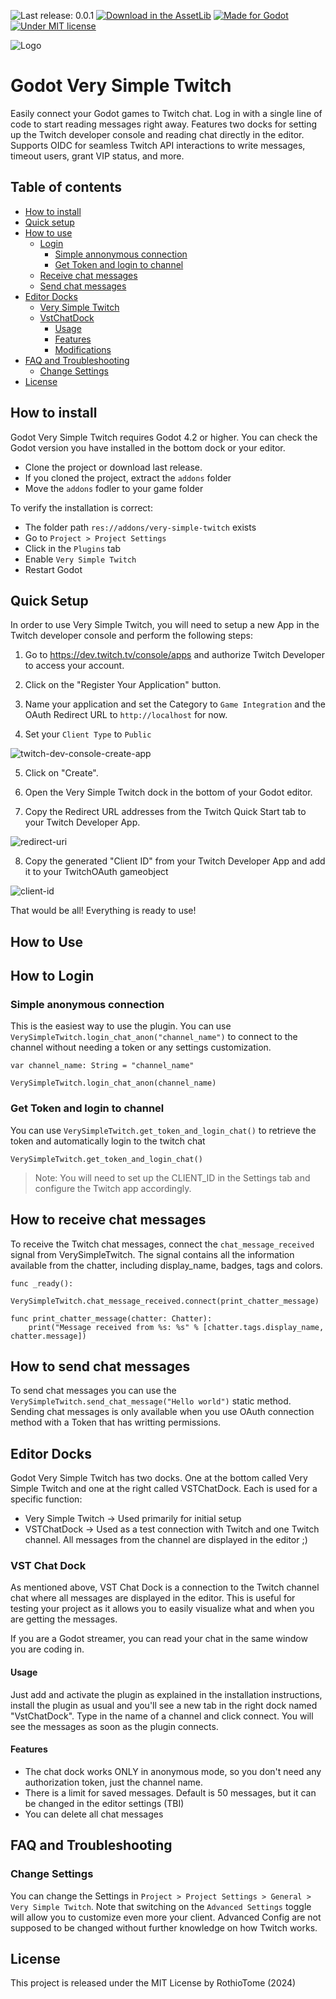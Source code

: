 ![Last release: 0.0.1](https://img.shields.io/badge/release-v0.0.1a-blue.png) 
[![Download in the AssetLib](https://img.shields.io/badge/AssetLib-0.0.1-FA5c5c?logo=godot&logoColor=FFFFFF&)](https://godotengine.org/asset-library/asset/3032)
[![Made for Godot](https://img.shields.io/badge/Godot-4.x-blue?logo=godotengine&logoColor=white)](https://godotengine.org)
[![Under MIT license](https://img.shields.io/github/license/RothioTome/godot-very-simple-twitch)](LICENSE)

![Logo](./icon.svg)
# Godot Very Simple Twitch
Easily connect your Godot games to Twitch chat. Log in with a single line of code to start reading messages right away. Features two docks for setting up the Twitch developer console and reading chat directly in the editor. Supports OIDC for seamless Twitch API interactions to write messages, timeout users, grant VIP status, and more.

## Table of contents
- [How to install](#how-to-install)
- [Quick setup](#quick-setup)
- [How to use](#how-to-use)
	- [Login](#how-to-login)
		- [Simple annonymous connection](#simple-anonymous-connection)
		- [Get Token and login to channel](#get-token-and-login-to-channel)
	- [Receive chat messages](#how-to-receive-chat-messages)
	- [Send chat messages](#how-to-send-chat-messages)
- [Editor Docks](#editor-docks)
	- [Very Simple Twitch](#very-simple-twitch)
	- [VstChatDock](#vst-chat-dock)
		- [Usage](#usage)
		- [Features](#features)
		- [Modifications](#modifications)
- [FAQ and Troubleshooting](#faq-and-troubleshooting)
	- [Change Settings](#change-settings)
- [License](#license)

## How to install
Godot Very Simple Twitch requires Godot 4.2 or higher. You can check the Godot version you have installed in the bottom dock or your editor.
- Clone the project or download last release.
- If you cloned the project, extract the ```addons``` folder
- Move the ```addons``` fodler to your game folder

To verify the installation is correct:
- The folder path ```res://addons/very-simple-twitch``` exists
- Go to ```Project > Project Settings```
- Click in the ``Plugins`` tab
- Enable ```Very Simple Twitch```
- Restart Godot

## Quick Setup
In order to use Very Simple Twitch, you will need to setup a new App in the Twitch developer console and perform the following steps:

1. Go to https://dev.twitch.tv/console/apps and authorize Twitch Developer to access your account.

2. Click on the "Register Your Application" button.

3. Name your application and set the Category to ``Game Integration`` and the OAuth Redirect URL to ``http://localhost`` for now.

4. Set your ``Client Type`` to ``Public``

![twitch-dev-console-create-app](./docs/images/twitch-dev-console-create-app.png)

5. Click on "Create".

6. Open the Very Simple Twitch dock in the bottom of your Godot editor.

7. Copy the Redirect URL addresses from the Twitch Quick Start tab to your Twitch Developer App.

![redirect-uri](./docs/images/redirect-uri.png)

8. Copy the generated "Client ID" from your Twitch Developer App and add it to your TwitchOAuth gameobject

![client-id](./docs/images/client-id.png)


That would be all! Everything is ready to use!

## How to Use

## How to Login
### Simple anonymous connection
This is the easiest way to use the plugin. You can use ``VerySimpleTwitch.login_chat_anon("channel_name")`` to connect to the channel without needing a token or any settings customization.

```GDScript
var channel_name: String = "channel_name"

VerySimpleTwitch.login_chat_anon(channel_name)
```

### Get Token and login to channel
You can use ``VerySimpleTwitch.get_token_and_login_chat()`` to retrieve the token and automatically login to the twitch chat
```GDScript
VerySimpleTwitch.get_token_and_login_chat()
```

> Note: You will need to set up the CLIENT_ID in the Settings tab and configure the Twitch app accordingly.

## How to receive chat messages
To receive the Twitch chat messages, connect the `chat_message_received` signal from VerySimpleTwitch. The signal contains all the information available from the chatter, including display_name, badges, tags and colors.
```GDScript
func _ready():
	VerySimpleTwitch.chat_message_received.connect(print_chatter_message)

func print_chatter_message(chatter: Chatter):
	print("Message received from %s: %s" % [chatter.tags.display_name, chatter.message])
```

## How to send chat messages
To send chat messages you can use the ``VerySimpleTwitch.send_chat_message("Hello world")`` static method. Sending chat messages is only available when you use OAuth connection method with a Token that has writting permissions.

## Editor Docks
Godot Very Simple Twitch has two docks. One at the bottom called Very Simple Twitch and one at the right called VSTChatDock. Each is used for a specific function:

* Very Simple Twitch -> Used primarily for initial setup
* VSTChatDock -> Used as a test connection with Twitch and one Twitch channel. All messages from the channel are displayed in the editor ;)

### VST Chat Dock 
As mentioned above, VST Chat Dock is a connection to the Twitch channel chat where all messages are displayed in the editor. This is useful for testing your project as it allows you to easily visualize what and when you are getting the messages. 

If you are a Godot streamer, you can read your chat in the same window you are coding in.

####  Usage

Just add and activate the plugin as explained in the installation instructions, install the plugin as usual and you'll see a new tab in the right dock named "VstChatDock". Type in the name of a channel and click connect. You will see the messages as soon as the plugin connects.


####  Features
-   The chat dock works ONLY in anonymous mode, so you don't need any authorization token, just the channel name.
-   There is a limit for saved messages. Default is 50 messages, but it can be changed in the editor settings (TBI)
-   You can delete all chat messages


## FAQ and Troubleshooting
### Change Settings
You can change the Settings in ``Project > Project Settings > General > Very Simple Twitch``. Note that switching on the ``Advanced Settings`` toggle will allow you to customize even more your client. Advanced Config are not supposed to be changed without further knowledge on how Twitch works. 

## License
This project is released under the MIT License by RothioTome (2024)
